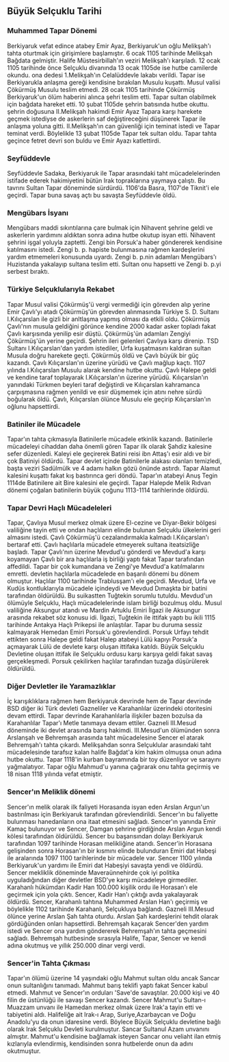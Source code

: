 ## Büyük Selçuklu Tarihi

### Muhammed Tapar Dönemi
Berkiyaruk vefat edince atabey Emir Ayaz, Berkiyaruk'un oğlu Melikşah'ı tahta oturtmak için girişimlere başlamıştır.
6 ocak 1105 tarihinde Melikşah Bağdata gelmiştir.
Halife Müstesirbillah'ın veziri Melikşah'ı karşıladı.
12 ocak 1105 tarihinde önce Selçuklu divanında 13 ocak 1105de ise hutbe camilerde okundu.
ona dedesi 1.Melikşah'ın Celalüddevle lakabı verildi.
Tapar ise Berkiyarukla anlaşma gereği kendisine bırakılan Musulu kuşattı.
Musul valisi Çökürmüş Musulu teslim etmedi.
28 ocak 1105 tarihinde Çökürmüş Berkiyaruk'un ölüm haberini alınca şehri teslim etti.
Tapar sultan olabilmek için bağdata hareket etti.
10 şubat 1105de şehrin batısında hutbe okuttu. şehrin doğusuna II.Melikşah hakimdi
Emir Ayaz Tapara karşı harekete geçmek istediyse de askerlerin saf değiştireceğini düşünerek Tapar ile anlaşma yoluna gitti.
II.Melikşah'ın can güvenliği için teminat istedi ve Tapar teminat verdi.
Böylelikle 13 şubat 1105de Tapar tek sultan oldu.
Tapar tahta geçince fetret devri son buldu ve Emir Ayazı katlettirdi.

### Seyfüddevle
Seyfüddevle Sadaka, Berkiyaruk ile Tapar arasındaki taht mücadelelerinden istifade ederek hakimiyetini bütün Irak topraklarına yaymaya çalıştı.
Bu tavrını Sultan Tapar döneminde sürdürdü. 1106'da Basra, 1107'de Tiknit'i ele geçirdi.
Tapar buna savaş açtı bu savaşta Seyfüddevle öldü.

### Mengübars İsyanı
Mengübars maddi sıkıntılarına çare bulmak için Nihavent şehrine geldi ve askerlerin yardımını aldıktan sonra adına hutbe okutup isyan etti.
Nihavent şehrini işgal yoluyla zaptetti.
Zengi bin Porsuk'a haber göndererek kendisine katılmasını istedi.
Zengi b. p. hapiste bulunmasına rağmen kardeşlerini yardım etmemeleri konusunda uyardı.
Zengi b. p.nin adamları Mengübars'ı Huzistanda yakalayıp sultana teslim etti.
Sultan onu hapsetti ve Zengi b. p.yi serbest bıraktı.

### Türkiye Selçuklularıyla Rekabet
Tapar Musul valisi Çökürmüş'ü vergi vermediği için görevden alıp yerine Emir Çavlı'yı atadı
Çökürmüş'ün görevden alınmasında Türkiye S. D. Sultanı I.Kılıçarslan ile gizli bir anltlaşma yapmış olması da etkili oldu.
Çökürmüş Çavlı'nın musula geldiğini görünce kendine 2000 kadar asker topladı fakat Çavlı karşısında yenilip esir düştü.
Çökürmüş'ün adamları Zengiyi Çökürmüş'ün yerine geçirdi.
Şehrin ileri gelenleri Çavlıya karşı direnip. TSD Sultanı I.Kılıçarslan'dan yardım istediler, Urfa kuşatmasını kaldıran sultan Musula doğru harekete geçti.
Çökürmüş öldü ve Çavlı büyük bir güç kazandı.
Çavlı Kılıçarslan'ın üzerine yürüdü ve Çavlı mağlup kaçtı.
1107 yılında I.Kılıçarslan Musulu alarak kendine hutbe okuttu.
Çavlı Halepe geldi ve kendine taraf toplayarak I.Kılıçarslan'ın üzerine yürüdü.
Kılıçarslan'ın yanındaki Türkmen beyleri taraf değiştirdi ve Kılıçarslan kahramanca çarpışmasına rağmen yenildi ve esir düşmemek için atını nehre sürdü boğularak öldü.
Çavlı, Kılıçarslan ölünce Musulu ele geçirip Kılıçarslan'ın oğlunu hapsettirdi.

### Batiniler ile Mücadele
Tapar'ın tahta çıkmasıyla Batinilerle mücadele etkinlik kazandı.
Batinilerle mücadeleyi cihaddan daha önemli gören Tapar ilk olarak Şahdiz kalesine sefer düzenledi.
Kaleyi ele geçirerek Batini reisi ibn Attaş'ı esir aldı ve bir çok Batiniyi öldürdü.
Tapar devlet içinde Batinilerle alakası olanları temizledi, başta veziri Sadülmülk ve 4 adamı halkın gözü önünde astırdı.
Tapar Alamut kalesini kuşattı fakat kış bastırınca geri döndü.
Tapar'ın atabeyi Anuş Tegin 1114de Batinilere ait Bire kalesini ele geçirdi.
Tapar Halepde Melik Rıdvan dönemi çoğalan batinilerin büyük çoğunu 1113-1114 tarihlerinde öldürdü.

### Tapar Devri Haçlı Mücadeleleri
Tapar, Çavlıya Musul merkez olmak üzere El-cezine ve Diyar-Bekir bölgesi valiliğine tayin etti ve ondan haçlıların elinde bulunan Selçuklu ülkelerini geri almasını istedi.
Çavlı Çökürmüş'ü cezalandırmakla kalmadı I.Kılıçarslan'ı bertaraf etti.
Çavlı haçlılarla mücadele etmeyerek sultana iteatsizliğe başladı.
Tapar Çavlı'nın üzerine Mevdud'u gönderdi ve Mevdud'a karşı koyamayan Çavlı bir ara haçlılarla iş birliği yaptı fakat Tapar tarafından affedildi.
Tapar bir çok kumandana ve Zengi'ye Mevdud'a katılmalarını emretti.
devletin haçlılarla mücadelede en başarılı dönemi bu dönem olmuştur.
Haçlılar 1100 tarihinde Trablusşam'ı ele geçirdi.
Mevdud, Urfa ve Kudüs kontluklarıyla mücadele içindeydi ve Mevdud Dımaşkta bir batini tarafından öldürüldü.
Bu suikastten Tuğtekin sorumlu tutuldu.
Mevdud'un ölümüyle Selçuklu, Haçlı mücadelelerinde islam birliği bozulmuş oldu.
Musul valiliğine Aksungur atandı ve Mardin Artuklu Emiri İlgazi ile Aksungur arasında rekabet söz konusu idi.
İlgazi, Tuğtekin ile ittifak yaptı bu ikili 1115 tarihinde Antakya Haçlı Prikepsi ile anlaştılar.
Tapar bu duruma sessiz kalmayarak Hemedan Emiri Porsuk'u görevlendirdi.
Porsuk Urfayı tehdit ettikten sonra Halepe geldi fakat Halep atabeyi Lülü kapıyı Porsuk'a açmayarak Lülü de devlete karşı oluşan ittifaka katıldı.
Büyük Selçuklu Devletine oluşan ittifak ile Selçuklu ordusu karşı karşıya geldi fakat savaş gerçekleşmedi.
Porsuk çekilirken haçlılar tarafından tuzağa düşürülerek öldürüldü.

### Diğer Devletler ile Yaramazlıklar
İç karışıklıklara rağmen hem Berkiyaruk devrinde hem de Tapar devrinde BSD diğer iki Türk devleti Gazneliler ve Karahanlılar üzerindeki otoritesini devam ettirdi.
Tapar devrinde Karahanlılarla ilişkiler bazen bozulsa da Karahanlılar Tapar'ı Metle tanımaya devam ettiler.
Gazneli III.Mesud döneminde iki devlet arasında barış hakimdi.
III.Mesud'un ölümünden sonra Arslanşah ve Behremşah arasında taht mücadelesine Sencer el atarak Behremşah'ı tahta çıkardı.
Melikşahdan sonra Selçuklular arasındaki taht mücadelesinde tarafsız kalan halife Bağdat'a kim hakim olmuşsa onun adına hutbe okuttu.
Tapar 1118'in kurban bayramında bir toy düzenliyor ve sarayını yağmalatıyor.
Tapar oğlu Mahmud'u yanına çağırarak onu tahta geçirmiş ve 18 nisan 1118 yılında vefat etmiştir.

### Sencer'ın Meliklik dönemi
Sencer'ın melik olarak ilk faliyeti Horasanda isyan eden Arslan Argun'un bastırılması için Berkiyaruk tarafından görevlendirildi.
Sencer'ın bu faliyette bulunması hanedanların ona itaat etmesini sağladı.
Sencer'ın yanında Emir Kamaç bulunuyor ve Sencer, Damgan şehrine girdiğinde Arslan Argun kendi kölesi tarafından öldürüldü.
Sencer bu başarısından dolayı Berkiyaruk tarafından 1097 tarihinde Horasan melikliğine atandı.
Sencer'in Horasana gelişinden sonra Horasan'ın bir kısmını elinde bulunduran Emiri dat Habeşi ile aralarında 1097 1100 tarihlerinde bir mücadele var.
Sencer 1100 yılında Berkiyaruk'un yardımı ile Emiri dat Habeşiyi savaşta yendi ve öldürdü.
Sencer mekliklik döneminde Maveraünnehirde çok iyi politika uyguladığından diğer devletler BSD'ye karşı mücadeleye girmediler.
Karahanlı hükümdarı Kadir Han 100.000 kişilik ordu ile Horasan'ı ele geçirmek için yola çıktı.
Sencer, Kadir Han'ı çıktığı avda yakalayarak öldürdü.
Sencer, Karahanlı tahtına Muhammed Arslan Han'ı geçirmiş ve böylelikle 1102 tarihinde Karahanlı, Selçukluya bağlandı.
Gazneli III.Mesud ölünce yerine Arslan Şah tahta oturdu.
Arslan Şah kardeşlerini tehdit olarak gördüğünden onları hapsettirdi.
Behremşah kaçarak Sencer'den yardım istedi ve Sencer ona yardım göndererek Behremşah'ın tahta geçmesini sağladı.
Behremşah hutbesinde sırasıyla Halife, Tapar, Sencer ve kendi adına okutmuş ve yıllık 250.000 dinar vergi verdi.

### Sencer'in Tahta Çıkması
Tapar'ın ölümü üzerine 14 yaşındaki oğlu Mahmut sultan oldu ancak Sancar onun sultanlığını tanımadı.
Mahmut barış teklifi yaptı fakat Sencer kabul etmedi.
Mahmut ve Sencer'ın orduları 'Save'de savaştılar.
20.000 kişi ve 40 filin de üstünlüğü ile savaşı Sencer kazandı.
Sencer Mahmut'u Sultan-ı Muazzam unvanı ile Hamedan merkez olmak üzere Irak'a tayin etti ve tabiyetini aldı.
Halifeliğe ait Irak-ı Arap, Suriye,Azarbaycan ve Doğu Anadolu'yu da onun idaresine verdi.
Böylece Büyük Selçuklu devletine bağlı olarak Irak Selçuklu Devleti kurulmuştur.
Sancar Sultanul Azam unvanını almıştır.
Mahmut'u kendisine bağlamak isteyen Sancar onu veliaht ilan etmiş kızlarıyla evlendirmiş, kendisinden sonra hutbelerde onun da adını okutmuştur.
